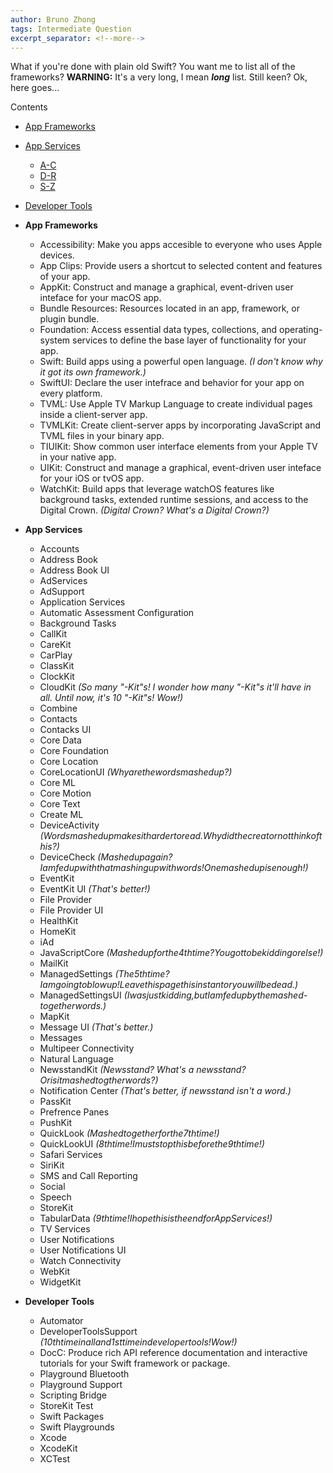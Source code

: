 ```yaml
---
author: Bruno Zhong
tags: Intermediate Question
excerpt_separator: <!--more-->
---
```


What if you're done with plain old Swift? You want me to list all of the frameworks? **WARNING:** It's a very long, I mean ***long*** list. Still keen? Ok, here goes...

Contents
- <a href="#app-frameworks">App Frameworks</a>
- <a href="#app-services">App Services</a>
  - <a href="#a-c-app-services">A-C</a>
  - <a href="#d-r-app-services">D-R</a>
  - <a href="#s-z-app-services">S-Z</a>
- <a href="#developer-tools">Developer Tools</a>

- **<span id="app-frameworks" name="app-frameworks">App Frameworks</span>**
  - Accessibility: Make you apps accesible to everyone who uses Apple devices.
  - App Clips: Provide users a shortcut to selected content and features of your app.
  - AppKit: Construct and manage a graphical, event-driven user inteface for your macOS app.
  - Bundle Resources: Resources located in an app, framework, or plugin bundle.
  - Foundation: Access essential data types, collections, and operating-system services to define the base layer of functionality for your app.
  - Swift: Build apps using a powerful open language. *(I don't know why it got its own framework.)*
  <!--more-->
  - SwiftUI: Declare the user intefrace and behavior for your app on every platform.
  - TVML: Use Apple TV Markup Language to create individual pages inside a client-server app.
  - TVMLKit: Create client-server apps by incorporating JavaScript and TVML files in your binary app.
  - TIUIKit: Show common user interface elements from your Apple TV in your native app.
  - UIKit: Construct and manage a graphical, event-driven user inteface for your iOS or tvOS app.
  - WatchKit: Build apps that leverage watchOS features like background tasks, extended runtime sessions, and access to the Digital Crown. *(Digital Crown? What's a Digital Crown?)*
- **<span id="app-services" name="app-services">App Services</span>**
  - <span id="a-c-app-services" name="a-c-app-services">Accounts</span>
  - Address Book
  - Address Book UI
  - AdServices
  - AdSupport
  - Application Services
  - Automatic Assessment Configuration
  - Background Tasks
  - CallKit
  - CareKit
  - CarPlay
  - ClassKit
  - ClockKit
  - CloudKit *(So many "-Kit"s! I wonder how many "-Kit"s it'll have in all. Until now, it's 10 "-Kit"s! Wow!)*
  - Combine
  - Contacts
  - Contacks UI
  - Core Data
  - Core Foundation
  - Core Location
  - CoreLocationUI *(Whyarethewordsmashedup?)*
  - Core ML
  - Core Motion
  - Core Text
  - Create ML
  - <span id="d-r-app-services" name="d-r-app-services">DeviceActivity <i>(Wordsmashedupmakesithardertoread.Whydidthecreatornotthinkofthis?)</i></span>
  - DeviceCheck *(Mashedupagain?Iamfedupwiththatmashingupwithwords!Onemashedupisenough!)*
  - EventKit
  - EventKit UI *(That's better!)*
  - File Provider
  - File Provider UI
  - HealthKit
  - HomeKit
  - iAd
  - JavaScriptCore *(Mashedupforthe4thtime?Yougottobekiddingorelse!)*
  - MailKit
  - ManagedSettings *(The5thtime?Iamgoingtoblowup!Leavethispagethisinstantoryouwillbedead.)*
  - ManagedSettingsUI *(Iwasjustkidding,butIamfedupbythemashed-togetherwords.)*
  - MapKit
  - Message UI *(That's better.)*
  - Messages
  - Multipeer Connectivity
  - Natural Language
  - NewsstandKit *(Newsstand? What's a newsstand? Orisitmashedtogtherwords?)*
  - Notification Center *(That's better, if newsstand isn't a word.)*
  - PassKit
  - Prefrence Panes
  - PushKit
  - QuickLook *(Mashedtogetherforthe7thtime!)*
  - QuickLookUI *(8thtime!Imuststopthisbeforethe9thtime!)*
  - <span id="s-z-app-services">Safari Services</span>
  - SiriKit
  - SMS and Call Reporting
  - Social
  - Speech
  - StoreKit
  - TabularData *(9thtime!IhopethisistheendforAppServices!)*
  - TV Services
  - User Notifications
  - User Notifications UI
  - Watch Connectivity
  - WebKit
  - WidgetKit
- **<span id="developer-tools" name="developer-tools">Developer Tools</span>**
  - Automator
  - DeveloperToolsSupport *(10thtimeinalland1sttimeindevelopertools!Wow!)*
  - DocC: Produce rich API reference documentation and interactive tutorials for your Swift framework or package.
  - Playground Bluetooth
  - Playground Support
  - Scripting Bridge
  - StoreKit Test
  - Swift Packages
  - Swift Playgrounds
  - Xcode
  - XcodeKit
  - XCTest
